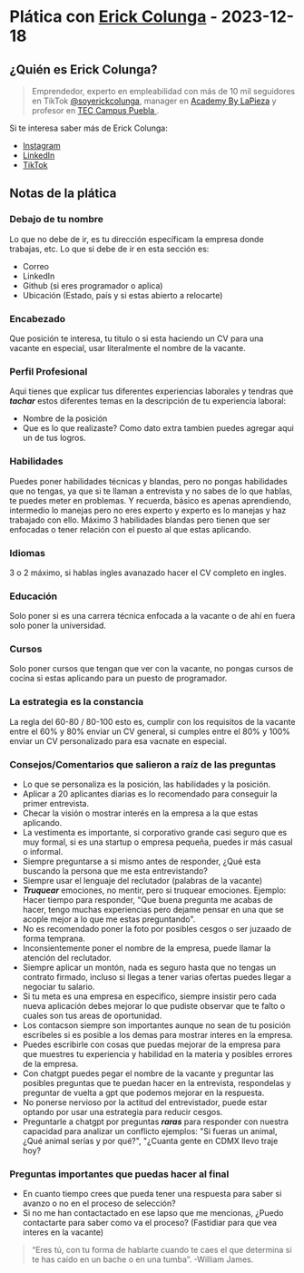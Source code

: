 # Plática con [Erick Colunga](https://www.instagram.com/soyerickcolunga) - 2023-12-18

## ¿Quién es Erick Colunga?
>Emprendedor, experto en empleabilidad con más de 10 mil seguidores en TikTok [@soyerickcolunga](https://www.tiktok.com/@soyerickcolunga), manager en [Academy By LaPieza](https://academy.lapieza.io/) y profesor en [TEC Campus Puebla
](https://www.instagram.com/teccampuspue/).

Si te interesa saber más de Erick Colunga:

- [Instagram](https://www.instagram.com/soyerickcolunga/)
- [LinkedIn](https://www.linkedin.com/in/erickramirezcolunga/)
- [TikTok](https://www.tiktok.com/@soyerickcolunga)

## Notas de la plática
### Debajo de tu nombre
Lo que no debe de ir, es tu dirección específicam la empresa donde trabajas, etc.
Lo que si debe de ir en esta sección es: 
- Correo
- LinkedIn
- Github (si eres programador o aplica)
- Ubicación (Estado, país y si estas abierto a relocarte)

### Encabezado
Que posición te interesa, tu titulo o si esta haciendo un CV para una vacante en especial, usar literalmente el nombre de la vacante.

### Perfil Profesional
Aqui tienes que explicar tus diferentes experiencias laborales y tendras que ***tachar*** estos diferentes temas en la descripción de tu experiencia laboral: 
- Nombre de la posición
- Que es lo que realizaste?
Como dato extra tambien puedes agregar aqui un de tus logros.

### Habilidades
Puedes poner habilidades técnicas y blandas, pero no pongas habilidades que no tengas, ya que si te llaman a entrevista y no sabes de lo que hablas, te puedes meter en problemas.
Y recuerda, básico es apenas aprendiendo, intermedio lo manejas pero no eres experto y experto es lo manejas y haz trabajado con ello.
Máximo 3 habilidades blandas pero tienen que ser enfocadas o tener relación con el puesto al que estas aplicando.

### Idiomas
3 o 2 máximo, si hablas ingles avanazado hacer el CV completo en ingles.

### Educación
Solo poner si es una carrera técnica enfocada a la vacante o de ahí en fuera solo poner la universidad.

### Cursos
Solo poner cursos que tengan que ver con la vacante, no pongas cursos de cocina si estas aplicando para un puesto de programador.

### La estrategia es la constancia
La regla del 60-80 / 80-100 esto es, cumplir con los requisitos de la vacante entre el 60% y 80% enviar un CV general, si cumples entre el 80% y 100% enviar un CV personalizado para esa vacnate en especial.

### Consejos/Comentarios que salieron a raíz de las preguntas
* Lo que se personaliza es la posición, las habilidades y la posición.
* Aplicar a 20 aplicantes diarias es lo recomendado para conseguir la primer entrevista.
* Checar la visión o mostrar interés en la empresa a la que estas aplicando.
* La vestimenta es importante, si corporativo grande casi seguro que es muy formal, si es una startup o empresa pequeña, puedes ir más casual o informal.
* Siempre preguntarse a si mismo antes de responder, ¿Qué esta buscando la persona que me esta entrevistando?
* Siempre usar el lenguaje del reclutador (palabras de la vacante)
* ***Truquear*** emociones, no mentir, pero si truquear emociones. Ejemplo: Hacer tiempo para responder, "Que buena pregunta me acabas de hacer, tengo muchas experiencias pero dejame pensar en una que se acople mejor a lo que me estas preguntando".
* No es recomendado poner la foto por posibles cesgos o ser juzaado de forma temprana.
* Inconsientemente poner el nombre de la empresa, puede llamar la atención del reclutador.
* Siempre aplicar un montón, nada es seguro hasta que no tengas un contrato firmado, incluso si llegas a tener varias ofertas puedes llegar a negociar tu salario.
* Si tu meta es una empresa en especifico, siempre insistir pero cada nueva aplicación debes mejorar lo que pudiste observar que te falto o cuales son tus areas de oportunidad.
* Los contacson siempre son importantes aunque no sean de tu posición escribeles si es posible a los demas para mostrar interes en la empresa.
* Puedes escribirle con cosas que puedas mejorar de la empresa para que muestres tu experiencia y habilidad en la materia y posibles errores de la empresa.
* Con chatgpt puedes pegar el nombre de la vacante y preguntar las posibles preguntas que te puedan hacer en la entrevista, respondelas y preguntar de vuelta a gpt que podemos mejorar en la respuesta.
* No ponerse nervioso por la actitud del entrevistador, puede estar optando por usar una estrategia para reducir cesgos.
* Preguntarle a chatgpt por preguntas ***raras*** para responder con nuestra capacidad para analizar un conflicto ejemplos: "Si fueras un animal, ¿Qué animal serías y por qué?", "¿Cuanta gente en CDMX llevo traje hoy?
### Preguntas importantes que puedas hacer al final
* En cuanto tiempo crees que pueda tener una respuesta para saber si avanzo o no en el proceso de selección?
* Si no me han contactactado en ese lapso que me mencionas, ¿Puedo contactarte para saber como va el proceso? (Fastidiar para que vea interes en la vacante)
> “Eres tú, con tu forma de hablarte cuando te caes el que determina si te has caído en un bache o en una tumba”. -William James.